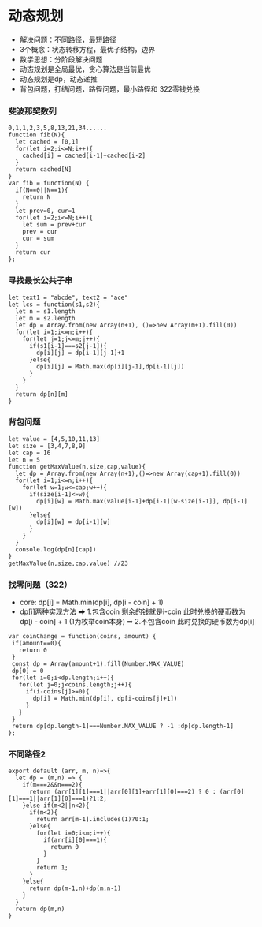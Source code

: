 # 动态规划
- 解决问题：不同路径，最短路径
- 3个概念：状态转移方程，最优子结构，边界
- 数学思想：分阶段解决问题
- 动态规划是全局最优，贪心算法是当前最优
- 动态规划是dp，动态递推
- 背包问题，打结问题，路径问题，最小路径和 322零钱兑换
### 斐波那契数列
```
0,1,1,2,3,5,8,13,21,34......
function fib(N){
  let cached = [0,1]
  for(let i=2;i<=N;i++){
    cached[i] = cached[i-1]+cached[i-2]
  }
  return cached[N]
}
var fib = function(N) {
  if(N==0||N==1){
    return N
  }
  let prev=0, cur=1
  for(let i=2;i<=N;i++){
    let sum = prev+cur
    prev = cur
    cur = sum
  }
  return cur
};
```

### 寻找最长公共子串
```
let text1 = "abcde", text2 = "ace"
let lcs = function(s1,s2){
  let n = s1.length
  let m = s2.length
  let dp = Array.from(new Array(n+1), ()=>new Array(m+1).fill(0))
  for(let i=1;i<=n;i++){
    for(let j=1;j<=m;j++){
      if(s1[i-1]===s2[j-1]){
        dp[i][j] = dp[i-1][j-1]+1
      }else{
        dp[i][j] = Math.max(dp[i][j-1],dp[i-1][j])
      }
    }
  }
  return dp[n][m]
}
```
### 背包问题

```
let value = [4,5,10,11,13]
let size = [3,4,7,8,9]
let cap = 16
let n = 5
function getMaxValue(n,size,cap,value){
  let dp = Array.from(new Array(n+1),()=>new Array(cap+1).fill(0))
  for(let i=1;i<=n;i++){
    for(let w=1;w<=cap;w++){
      if(size[i-1]<=w){
        dp[i][w] = Math.max(value[i-1]+dp[i-1][w-size[i-1]], dp[i-1][w])
      }else{
        dp[i][w] = dp[i-1][w]
      }
    }
  }
  console.log(dp[n][cap])
}
getMaxValue(n,size,cap,value) //23
```
### 找零问题（322）
- core:  dp[i] = Math.min(dp[i], dp[i - coin] + 1)
- dp[i]两种实现方法
➡ 1.包含coin 剩余的钱就是i-coin 此时兑换的硬币数为dp[i - coin] + 1 (1为枚举coin本身)
➡ 2.不包含coin 此时兑换的硬币数为dp[i]
```
var coinChange = function(coins, amount) {
 if(amount==0){
   return 0
 }
 const dp = Array(amount+1).fill(Number.MAX_VALUE)
 dp[0] = 0
 for(let i=0;i<dp.length;i++){
   for(let j=0;j<coins.length;j++){
     if(i-coins[j]>=0){
       dp[i] = Math.min(dp[i], dp[i-coins[j]+1])
     }
   }
 }
 return dp[dp.length-1]===Number.MAX_VALUE ? -1 :dp[dp.length-1]
};
```
### 不同路径2
```
export default (arr, m, n)=>{
  let dp = (m,n) => {
    if(m===2&&n===2){
      return (arr[1][1]===1||arr[0][1]+arr[1][0]===2) ? 0 : (arr[0][1]===1||arr[1][0]===1)?1:2; 
    }else if(m<2||n<2){
      if(m<2){
        return arr[m-1].includes(1)?0:1;
      }else{
        for(let i=0;i<m;i++){
          if(arr[i][0]===1){
            return 0
          }
        }
        return 1;
      }
    }else{
      return dp(m-1,n)+dp(m,n-1)
    }
  }
  return dp(m,n)
}
```